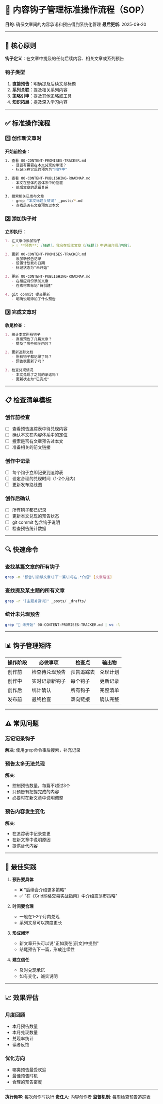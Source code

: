 # 📎 内容钩子管理标准操作流程（SOP）
**目的**: 确保文章间的内容承诺和预告得到系统化管理
**最后更新**: 2025-09-20

---

## 🎯 核心原则

**钩子定义**：在文章中提及的任何后续内容、相关文章或系列预告

### 钩子类型
1. **直接预告**：明确提及后续文章标题
2. **系列关联**：提及相关系列内容
3. **策略引申**：提及其他策略或工具
4. **知识拓展**：提及深入学习内容

---

## ✅ 标准操作流程

### 1️⃣ 创作新文章时

**开始前检查**：
```bash
1. 查看 00-CONTENT-PROMISES-TRACKER.md
   - 是否有需要在本文兑现的承诺？
   - 标记正在实现的预告为"创作中"

2. 查看 00-CONTENT-PUBLISHING-ROADMAP.md
   - 本文在整体内容体系中的位置
   - 前后文章的逻辑关系

3. 搜索相关已发布文章
   - grep "本文标题关键词" _posts/*.md
   - 查找是否有文章预告过本文
```

### 2️⃣ 添加钩子时

**立即执行**：
```markdown
1. 在文章中添加钩子
   > 💡 **预告**: [描述]。我会在后续文章《[标题]》中详细介绍[内容]。

2. 更新 00-CONTENT-PROMISES-TRACKER.md
   - 添加新预告记录
   - 设置计划发布日期
   - 标记状态为"未开始"

3. 更新 00-CONTENT-PUBLISHING-ROADMAP.md
   - 在相应月份添加文章
   - 在素材库标记"待创建"

4. git commit 提交更新
   - 明确说明添加了什么预告
```

### 3️⃣ 完成文章时

**收尾检查**：
```markdown
1. 统计本文所有钩子
   - 直接预告了几篇文章？
   - 提及了哪些相关内容？

2. 更新追踪文档
   - 所有钩子都记录了吗？
   - 预告表更新了吗？

3. 检查兑现情况
   - 本文兑现了之前的承诺吗？
   - 更新状态为"已完成"
```

---

## 📋 检查清单模板

### 创作前检查
- [ ] 查看预告追踪表中待兑现内容
- [ ] 确认本文在内容体系中的定位
- [ ] 搜索是否有文章预告过本文
- [ ] 准备相关的前文链接

### 创作中记录
- [ ] 每个钩子立即记录到追踪表
- [ ] 设定合理的兑现时间（1-2个月内）
- [ ] 更新发布路线图

### 创作后确认
- [ ] 所有钩子都已记录
- [ ] 更新本文兑现的预告状态
- [ ] git commit 包含钩子说明
- [ ] 检查预告统计数据

---

## 🔍 快速命令

### 查找某篇文章的所有钩子
```bash
grep -n "预告\|后续文章\|下一篇\|将在.*介绍" [文章路径]
```

### 查找提及某主题的所有文章
```bash
grep -r "[主题关键词]" _posts/ _drafts/
```

### 统计未兑现预告
```bash
grep "🔴 未开始" 00-CONTENT-PROMISES-TRACKER.md | wc -l
```

---

## 📊 钩子管理矩阵

| 操作阶段 | 必做事项 | 检查点 | 输出物 |
|---------|---------|--------|--------|
| 创作前 | 检查待兑现预告 | 预告追踪表 | 兑现计划 |
| 创作中 | 实时记录新钩子 | 每个钩子 | 更新记录 |
| 创作后 | 统计确认 | 所有钩子 | 完整清单 |
| 发布前 | 最终检查 | 双向链接 | 确认完整 |

---

## ⚠️ 常见问题

### 忘记记录钩子
**解决**: 使用grep命令事后搜索，补充记录

### 预告太多无法兑现
**解决**:
- 控制预告数量，每篇不超过3个
- 只预告有把握完成的内容
- 必要时在新文章中说明调整

### 预告内容发生变化
**解决**:
- 在追踪表中记录变更
- 在新文章中说明原因
- 提供替代内容

---

## 🎯 最佳实践

1. **预告要具体**
   - ❌ "后续会介绍更多策略"
   - ✅ "在《Grid网格交易实战指南》中介绍震荡市策略"

2. **时间要合理**
   - 一般在1-2个月内兑现
   - 系列文章可以跨度更长

3. **形成闭环**
   - 新文章开头可以说"正如我在[前文]中提到"
   - 结尾预告下一篇，形成连续性

4. **建立信任**
   - 及时兑现承诺
   - 如有变化，诚实说明

---

## 📈 效果评估

### 月度回顾
- 本月预告数量
- 本月兑现数量
- 兑现率统计
- 读者反馈

### 优化方向
- 哪类预告最受欢迎
- 最佳预告时机
- 合理的预告密度

---

**执行频率**: 每次创作时执行
**责任人**: 内容创作者
**监督机制**: 每周检查预告追踪表